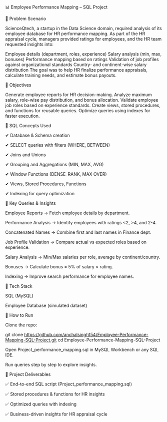 📊 Employee Performance Mapping – SQL Project

🔹 Problem Scenario

ScienceQtech, a startup in the Data Science domain, required analysis of its employee database for HR performance mapping. As part of the HR appraisal cycle, managers provided ratings for employees, and the HR team requested insights into:

Employee details (department, roles, experience)
Salary analysis (min, max, bonuses)
Performance mapping based on ratings
Validation of job profiles against organizational standards
Country- and continent-wise salary distribution
The goal was to help HR finalize performance appraisals, calculate training needs, and estimate bonus payouts.

🔹 Objectives

Generate employee reports for HR decision-making.
Analyze maximum salary, role-wise pay distribution, and bonus allocation.
Validate employee job roles based on experience standards.
Create views, stored procedures, and functions for reusable queries.
Optimize queries using indexes for faster execution.

🔹 SQL Concepts Used

✔ Database & Schema creation

✔ SELECT queries with filters (WHERE, BETWEEN)

✔ Joins and Unions

✔ Grouping and Aggregations (MIN, MAX, AVG)

✔ Window Functions (DENSE_RANK, MAX OVER)

✔ Views, Stored Procedures, Functions

✔ Indexing for query optimization

🔹 Key Queries & Insights

Employee Reports → Fetch employee details by department.

Performance Analysis → Identify employees with ratings <2, >4, and 2-4.

Concatenated Names → Combine first and last names in Finance dept.

Job Profile Validation → Compare actual vs expected roles based on experience.

Salary Analysis → Min/Max salaries per role, average by continent/country.

Bonuses → Calculate bonus = 5% of salary × rating.

Indexing → Improve search performance for employee names.

🔹 Tech Stack

SQL (MySQL)

Employee Database (simulated dataset)

🔹 How to Run

Clone the repo:

git clone https://github.com/anchalsingh154/Employee-Performance-Mapping-SQL-Project.git
cd Employee-Performance-Mapping-SQL-Project

Open Project_performance_mapping.sql in MySQL Workbench or any SQL IDE.

Run queries step by step to explore insights.

📌 Project Deliverables

✅ End-to-end SQL script (Project_performance_mapping.sql)

✅ Stored procedures & functions for HR insights

✅ Optimized queries with indexing

✅ Business-driven insights for HR appraisal cycle

